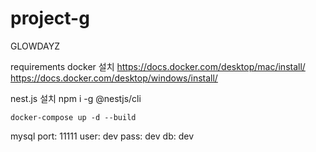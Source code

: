 # project-g

GLOWDAYZ

requirements
docker 설치
https://docs.docker.com/desktop/mac/install/
https://docs.docker.com/desktop/windows/install/

nest.js 설치
npm i -g @nestjs/cli

```
docker-compose up -d --build
```

mysql
port: 11111
user: dev
pass: dev
db: dev
